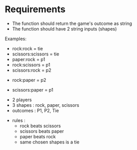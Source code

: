 # Requirements

- The function should return the game's outcome as string
- The function should have 2 string inputs (shapes)

Examples:
+ rock:rock = tie
+ scissors:scissors = tie
+ paper:rock = p1
+ rock:scissors = p1
+ scissors:rock = p2
- rock:paper = p2
+ scissors:paper = p1

- 2 players
- 3 shapes : rock, paper, scissors
- outcomes : P1, P2, Tie
+ rules :
	- rock beats scissors
	- scissors beats paper
	- paper beats rock
	- same chosen shapes is a tie
